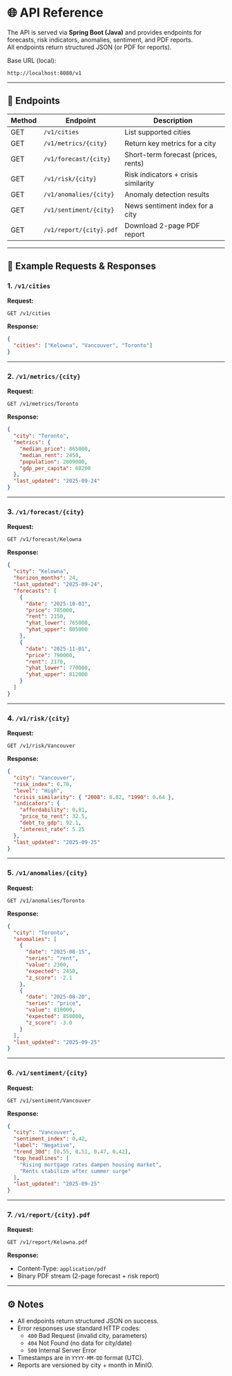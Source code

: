 # 🌐 API Reference

The API is served via **Spring Boot (Java)** and provides endpoints for forecasts, risk indicators, anomalies, sentiment, and PDF reports.  
All endpoints return structured JSON (or PDF for reports).

Base URL (local):

```http
http://localhost:8080/v1
```

---

## 📌 Endpoints

| Method | Endpoint                | Description                         |
| ------ | ----------------------- | ----------------------------------- |
| GET    | `/v1/cities`            | List supported cities               |
| GET    | `/v1/metrics/{city}`    | Return key metrics for a city       |
| GET    | `/v1/forecast/{city}`   | Short-term forecast (prices, rents) |
| GET    | `/v1/risk/{city}`       | Risk indicators + crisis similarity |
| GET    | `/v1/anomalies/{city}`  | Anomaly detection results           |
| GET    | `/v1/sentiment/{city}`  | News sentiment index for a city     |
| GET    | `/v1/report/{city}.pdf` | Download 2-page PDF report          |

---

## 📝 Example Requests & Responses

### 1. `/v1/cities`

**Request:**

```http
GET /v1/cities
```

**Response:**

```json
{
  "cities": ["Kelowna", "Vancouver", "Toronto"]
}
```

---

### 2. `/v1/metrics/{city}`

**Request:**

```http
GET /v1/metrics/Toronto
```

**Response:**

```json
{
  "city": "Toronto",
  "metrics": {
    "median_price": 865000,
    "median_rent": 2450,
    "population": 2809000,
    "gdp_per_capita": 68200
  },
  "last_updated": "2025-09-24"
}
```

---

### 3. `/v1/forecast/{city}`

**Request:**

```http
GET /v1/forecast/Kelowna
```

**Response:**

```json
{
  "city": "Kelowna",
  "horizon_months": 24,
  "last_updated": "2025-09-24",
  "forecasts": [
    {
      "date": "2025-10-01",
      "price": 785000,
      "rent": 2150,
      "yhat_lower": 765000,
      "yhat_upper": 805000
    },
    {
      "date": "2025-11-01",
      "price": 790000,
      "rent": 2170,
      "yhat_lower": 770000,
      "yhat_upper": 812000
    }
  ]
}
```

---

### 4. `/v1/risk/{city}`

**Request:**

```http
GET /v1/risk/Vancouver
```

**Response:**

```json
{
  "city": "Vancouver",
  "risk_index": 0.78,
  "level": "High",
  "crisis_similarity": { "2008": 0.82, "1990": 0.64 },
  "indicators": {
    "affordability": 0.81,
    "price_to_rent": 32.5,
    "debt_to_gdp": 92.1,
    "interest_rate": 5.25
  },
  "last_updated": "2025-09-25"
}
```

---

### 5. `/v1/anomalies/{city}`

**Request:**

```http
GET /v1/anomalies/Toronto
```

**Response:**

```json
{
  "city": "Toronto",
  "anomalies": [
    {
      "date": "2025-08-15",
      "series": "rent",
      "value": 2300,
      "expected": 2450,
      "z_score": -2.1
    },
    {
      "date": "2025-08-20",
      "series": "price",
      "value": 810000,
      "expected": 850000,
      "z_score": -3.0
    }
  ],
  "last_updated": "2025-09-25"
}
```

---

### 6. `/v1/sentiment/{city}`

**Request:**

```http
GET /v1/sentiment/Vancouver
```

**Response:**

```json
{
  "city": "Vancouver",
  "sentiment_index": 0.42,
  "label": "Negative",
  "trend_30d": [0.55, 0.51, 0.47, 0.42],
  "top_headlines": [
    "Rising mortgage rates dampen housing market",
    "Rents stabilize after summer surge"
  ],
  "last_updated": "2025-09-25"
}
```

---

### 7. `/v1/report/{city}.pdf`

**Request:**

```http
GET /v1/report/Kelowna.pdf
```

**Response:**

- Content-Type: `application/pdf`
- Binary PDF stream (2-page forecast + risk report)

---

## ⚙️ Notes

- All endpoints return structured JSON on success.
- Error responses use standard HTTP codes:
  - `400` Bad Request (invalid city, parameters)
  - `404` Not Found (no data for city/date)
  - `500` Internal Server Error
- Timestamps are in `YYYY-MM-DD` format (UTC).
- Reports are versioned by city + month in MinIO.
